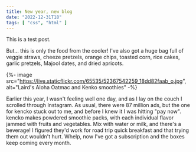 ```yaml
---
title: New year, new blog
date: "2022-12-31T18"
tags: [ "css", "html" ]
---
```


This is a test post.

But... this is only the food from the cooler! I've also got a huge bag full of veggie straws, cheeze pretzels, orange chips, toasted corn, rice cakes, garlic pretzels, Majool dates, and dried apricots.

{%- image src="https://live.staticflickr.com/65535/52367542259_18dd82faab_o.jpg", alt="Laird's Aloha Oatmac and Kenko smoothies" -%}

Earlier this year, I wasn't feeling well one day, and as I lay on the couch I scrolled through Instagram. As usual, there were 87 million ads, but the one for kencko stuck out to me, and before I knew it I was hitting "pay now". kencko makes powdered smoothie packs, with each individual flavor jammed with fruits and vegetables. Mix with water or milk, and there's a beverage! I figured they'd work for road trip quick breakfast and that trying them out wouldn't hurt. Whelp, now I've got a subscription and the boxes keep coming every month.
